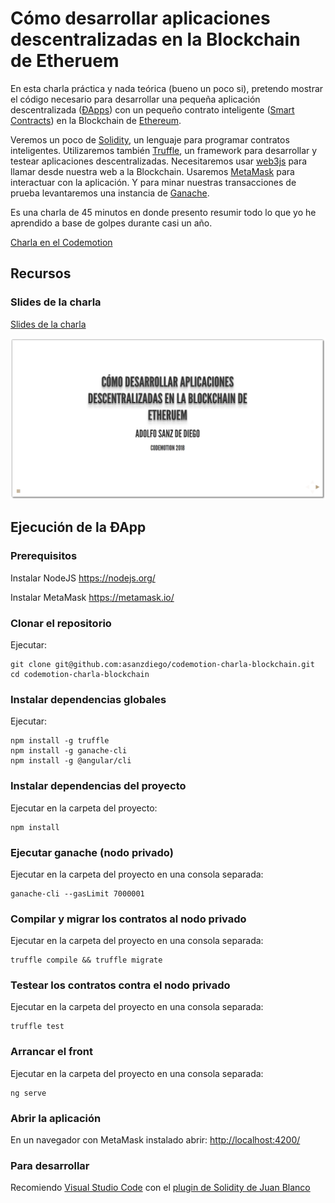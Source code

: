 # Cómo desarrollar aplicaciones descentralizadas en la Blockchain de Etheruem

En esta charla práctica y nada teórica (bueno un poco si), pretendo mostrar el código necesario para desarrollar una pequeña aplicación descentralizada ([ÐApps](https://en.wikipedia.org/wiki/Decentralized_application)) con un pequeño contrato inteligente ([Smart Contracts](https://en.wikipedia.org/wiki/Smart_contract)) en la Blockchain de [Ethereum](https://www.ethereum.org/).

Veremos un poco de [Solidity](https://solidity.readthedocs.io/en/v0.4.24/), un lenguaje para programar contratos inteligentes. Utilizaremos también [Truffle](http://truffleframework.com/), un framework para desarrollar y testear aplicaciones descentralizadas. Necesitaremos usar [web3js](https://github.com/ethereum/web3.js/) para llamar desde nuestra web a la Blockchain. Usaremos [MetaMask](https://metamask.io/) para interactuar con la aplicación. Y para minar nuestras transacciones de prueba levantaremos una instancia de [Ganache](http://truffleframework.com/ganache/).

Es una charla de 45 minutos en donde presento resumir todo lo que yo he aprendido a base de golpes durante casi un año.

[Charla en el Codemotion](https://madrid2018.codemotionworld.com/conference/)

## Recursos

### Slides de la charla

[Slides de la charla](https://asanzdiego.github.io/codemotion-charla-blockchain/)

<a href="https://asanzdiego.github.io/codemotion-charla-blockchain/">
  <img src="./slides/img/slides-sombra.png" alt="Slides de la charla"/>
</a>

## Ejecución de la ÐApp

### Prerequisitos

Instalar NodeJS https://nodejs.org/

Instalar MetaMask https://metamask.io/

### Clonar el repositorio

Ejecutar:

~~~
git clone git@github.com:asanzdiego/codemotion-charla-blockchain.git
cd codemotion-charla-blockchain
~~~

### Instalar dependencias globales

Ejecutar:

~~~
npm install -g truffle
npm install -g ganache-cli
npm install -g @angular/cli
~~~

### Instalar dependencias del proyecto

Ejecutar en la carpeta del proyecto:

~~~
npm install
~~~

### Ejecutar ganache (nodo privado)

Ejecutar en la carpeta del proyecto en una consola separada:

~~~
ganache-cli --gasLimit 7000001
~~~

### Compilar y migrar los contratos al nodo privado

Ejecutar en la carpeta del proyecto en una consola separada:

~~~
truffle compile && truffle migrate
~~~

### Testear los contratos contra el nodo privado

Ejecutar en la carpeta del proyecto en una consola separada:

~~~
truffle test
~~~

### Arrancar el front

Ejecutar en la carpeta del proyecto en una consola separada:

~~~
ng serve
~~~

### Abrir la aplicación

En un navegador con MetaMask instalado abrir: <http://localhost:4200/>

### Para desarrollar

Recomiendo [Visual Studio Code](https://code.visualstudio.com/) con el [plugin de Solidity de Juan Blanco](https://marketplace.visualstudio.com/items?itemName=JuanBlanco.solidity)